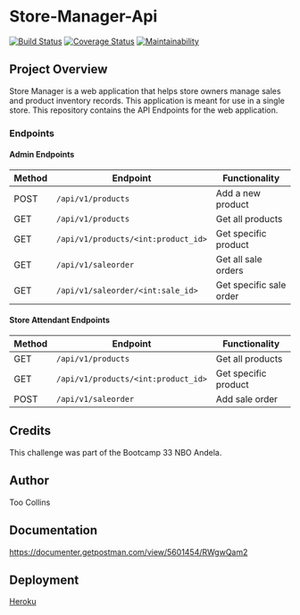 # Store-Manager-Api
[![Build Status](https://travis-ci.com/TooColline/Store-Manager-Api.svg?branch=develop)](https://travis-ci.com/TooColline/Store-Manager-Api) [![Coverage Status](https://coveralls.io/repos/github/TooColline/Store-Manager-Api/badge.svg?branch=develop)](https://coveralls.io/github/TooColline/Store-Manager-Api?branch=develop) [![Maintainability](https://api.codeclimate.com/v1/badges/d0ed3191e7c3ea7198c6/maintainability)](https://codeclimate.com/github/TooColline/Store-Manager-Api/maintainability)

## Project Overview
Store Manager is a web application that helps store owners manage sales and product inventory records. This application is meant for use in a single store. This repository contains the API Endpoints for the web application.

### Endpoints


#### Admin Endpoints
Method | Endpoint | Functionality
--- | --- | ---
POST | `/api/v1/products` | Add a new product
GET | `/api/v1/products` | Get all products
GET | `/api/v1/products/<int:product_id>` | Get specific product
GET | `/api/v1/saleorder` | Get all sale orders
GET | `/api/v1/saleorder/<int:sale_id>` | Get specific sale order

#### Store Attendant Endpoints
Method | Endpoint | Functionality
--- | --- | ---
GET | `/api/v1/products` | Get all products
GET | `/api/v1/products/<int:product_id>` | Get specific product
POST | `/api/v1/saleorder` | Add sale order

## Credits
This challenge was part of the Bootcamp 33 NBO Andela.

## Author
Too Collins

## Documentation
https://documenter.getpostman.com/view/5601454/RWgwQam2

## Deployment
[Heroku](https://store-manager-app-api-heroku.herokuapp.com/api/v1/products)
